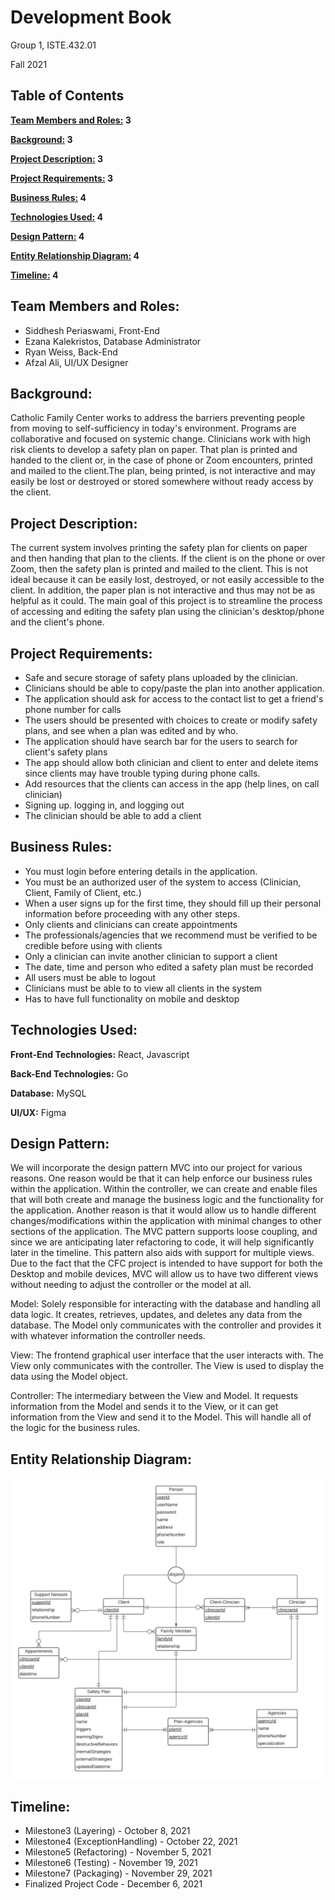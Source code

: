 # Development Book

Group 1, ISTE.432.01

Fall 2021

## **Table of Contents**

**[Team Members and Roles:](#_weu71772umyy) 3**

**[Background:](#_vo2jif98s2qt) 3**

**[Project Description:](#_l1s5s8362ac0) 3**

**[Project Requirements:](#_7m8vliial958) 3**

**[Business Rules:](#_lqph00cwewet) 4**

**[Technologies Used:](#_40gpt1hy2irx) 4**

**[Design Pattern:](#_djspdxmuhigd) 4**

**[Entity Relationship Diagram:](#_f8024x3x3c8g) 4**

**[Timeline:](#_h6euul65kw8z) 4**

## Team Members and Roles:

- Siddhesh Periaswami, Front-End
- Ezana Kalekristos, Database Administrator
- Ryan Weiss, Back-End
- Afzal Ali, UI/UX Designer

## Background:

Catholic Family Center works to address the barriers preventing people from moving to self-sufficiency in today&#39;s environment. Programs are collaborative and focused on systemic change. Clinicians work with high risk clients to develop a safety plan on paper. That plan is printed and handed to the client or, in the case of phone or Zoom encounters, printed and mailed to the client.The plan, being printed, is not interactive and may easily be lost or destroyed or stored somewhere without ready access by the client.

## Project Description:

The current system involves printing the safety plan for clients on paper and then handing that plan to the clients. If the client is on the phone or over Zoom, then the safety plan is printed and mailed to the client. This is not ideal because it can be easily lost, destroyed, or not easily accessible to the client. In addition, the paper plan is not interactive and thus may not be as helpful as it could. The main goal of this project is to streamline the process of accessing and editing the safety plan using the clinician&#39;s desktop/phone and the client&#39;s phone.

## Project Requirements:

- Safe and secure storage of safety plans uploaded by the clinician.
- Clinicians should be able to copy/paste the plan into another application.
- The application should ask for access to the contact list to get a friend&#39;s phone number for calls
- The users should be presented with choices to create or modify safety plans, and see when a plan was edited and by who.
- The application should have search bar for the users to search for client&#39;s safety plans
- The app should allow both clinician and client to enter and delete items since clients may have trouble typing during phone calls.
- Add resources that the clients can access in the app (help lines, on call clinician)
- Signing up. logging in, and logging out
- The clinician should be able to add a client

## Business Rules:

- You must login before entering details in the application.
- You must be an authorized user of the system to access (Clinician, Client, Family of Client, etc.)
- When a user signs up for the first time, they should fill up their personal information before proceeding with any other steps.
- Only clients and clinicians can create appointments
- The professionals/agencies that we recommend must be verified to be credible before using with clients
- Only a clinician can invite another clinician to support a client
- The date, time and person who edited a safety plan must be recorded
- All users must be able to logout
- Clinicians must be able to to view all clients in the system
- Has to have full functionality on mobile and desktop

## Technologies Used:

**Front-End Technologies:** React, Javascript

**Back-End Technologies:** Go

**Database:** MySQL

**UI/UX:** Figma

## Design Pattern:

We will incorporate the design pattern MVC into our project for various reasons. One reason would be that it can help enforce our business rules within the application. Within the controller, we can create and enable files that will both create and manage the business logic and the functionality for the application. Another reason is that it would allow us to handle different changes/modifications within the application with minimal changes to other sections of the application. The MVC pattern supports loose coupling, and since we are anticipating later refactoring to code, it will help significantly later in the timeline. This pattern also aids with support for multiple views. Due to the fact that the CFC project is intended to have support for both the Desktop and mobile devices, MVC will allow us to have two different views without needing to adjust the controller or the model at all.

Model: Solely responsible for interacting with the database and handling all data logic. It creates, retrieves, updates, and deletes any data from the database. The Model only communicates with the controller and provides it with whatever information the controller needs.

View: The frontend graphical user interface that the user interacts with. The View only communicates with the controller. The View is used to display the data using the Model object.

Controller: The intermediary between the View and Model. It requests information from the Model and sends it to the View, or it can get information from the View and send it to the Model. This will handle all of the logic for the business rules.

## Entity Relationship Diagram:

![](https://github.com/ezana234/DAD-Project/blob/main/Milestone%202%20ERD.png)

## Timeline:

- Milestone3 (Layering) - October 8, 2021
- Milestone4 (ExceptionHandling) - October 22, 2021
- Milestone5 (Refactoring) - November 5, 2021
- Milestone6 (Testing) - November 19, 2021
- Milestone7 (Packaging) - November 29, 2021
- Finalized Project Code - December 6, 2021

